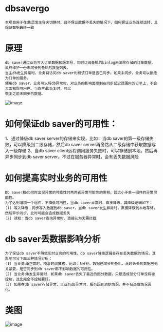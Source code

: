 # dbsavergo
	本项目用于在db层发生容灾切换时，且不保证数据不丢失的情况下，如何保证业务连续运转，且保证数据最终一致

# 原理
	db saver通过业务写入订单数据和版本号，同时订阅备机的binlog来消除存储的订单数据，最终维护一份未同步到备机的数据列表。
	当主db发生异常时，业务将访问db saver判断该订单是否已同步。如果未同步，业务可以拒绝为订单的服务。
	使用db saver，业务可以将db异常时，对业务的影响面控制在同步延迟范围内的订单上，不会大面积影响用户。当原主db恢复时，可以
	恢复之前未同步的数据。
![image](https://user-images.githubusercontent.com/46000689/190843283-d6eb392c-9e91-4921-a5de-e8cd1c9fa395.png)

# 如何保证db saver的可用性：
1、通过降级db saver server的存储来实现，比如：当db saver的第一级存储失败，可以降级到二级存储，然后db saver server再旁路从二级存储中获取数据写入一级存储
2、当db saver client远程调用服务失败时，可以存储到本地，然后再异步同步到db saver server，不过在服务器异常时，会有丢失数据风险

# 如何提高实时业务的可用性
	Db saver和db同时出现异常的可能性时两两者异常可能性的乘积，其远小于单一组件的异常可能性。
	为了达到增加一个组件，不降低可用性，当db saver异常时，直接降级，其降级逻辑如下：
	(1) 写入降级：同步写入数据到db saver，当db saver发生异常时，直接降级到本地存储，然后异步同步，此时可能会造成数据丢失
	(2) 读取：当db saver查询异常时，直接认为无需拦截

# db saver丢数据影响分析
	为了保证db saver不降低实时业务的可用性，db saver降级逻辑会存在丢失数据的情况，其影响可分下面三种情况分析：
	(1) 当业务db正常时，随着时间推移，比如：5分钟，数据已同步到备机，此时丢失的数据已无关紧要，是否同步到db saver都不影响数据的可用性。
	(2) 当业务db发生异常时，如果db saver丢失了最近的部分数据，只是造成部分订单没有被控制，远比完全不控制要好。
	(3) 如果在db saver存储异常，且业务db异常时，服务回到原始情况，并不会造成情况恶化。

# 类图
![image](https://user-images.githubusercontent.com/46000689/190843276-8a9dc357-6648-49b7-947d-c47674722faa.png)

